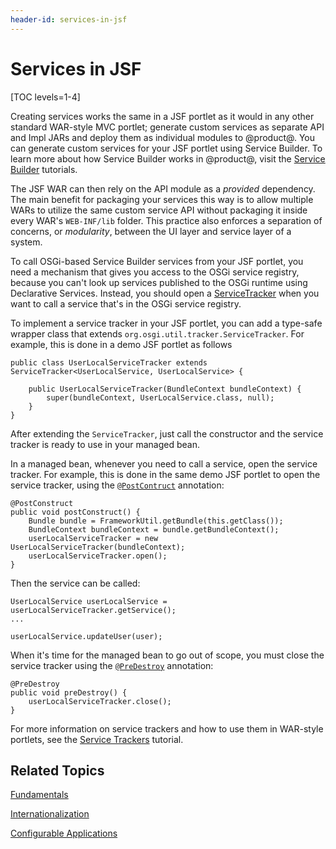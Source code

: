 ```yaml
---
header-id: services-in-jsf
---
```


# Services in JSF

[TOC levels=1-4]

Creating services works the same in a JSF portlet as it would in any other
standard WAR-style MVC portlet; generate custom services as separate API and
Impl JARs and deploy them as individual modules to @product@. You can generate
custom services for your JSF portlet using Service Builder. To learn more about
how Service Builder works in @product@, visit the
[Service Builder](/docs/7-1/tutorials/-/knowledge_base/t/service-builder)
tutorials.

The JSF WAR can then rely on the API module as a *provided* dependency. The main
benefit for packaging your services this way is to allow multiple WARs to
utilize the same custom service API without packaging it inside every WAR's
`WEB-INF/lib` folder. This practice also enforces a separation of concerns, or
*modularity*, between the UI layer and service layer of a system.

To call OSGi-based Service Builder services from your JSF portlet, you need a
mechanism that gives you access to the OSGi service registry, because you can't
look up services published to the OSGi runtime using Declarative Services.
Instead, you should open a
[ServiceTracker](https://osgi.org/javadoc/r6/core/org/osgi/util/tracker/ServiceTracker.html)
when you want to call a service that's in the OSGi service registry.

To implement a service tracker in your JSF portlet, you can add a type-safe
wrapper class that extends `org.osgi.util.tracker.ServiceTracker`. For example,
this is done in a demo JSF portlet as follows

    public class UserLocalServiceTracker extends ServiceTracker<UserLocalService, UserLocalService> {

        public UserLocalServiceTracker(BundleContext bundleContext) {
            super(bundleContext, UserLocalService.class, null);
        }
    }

After extending the `ServiceTracker`, just call the constructor and the service
tracker is ready to use in your managed bean.

In a managed bean, whenever you need to call a service, open the service
tracker. For example, this is done in the same demo JSF portlet to open the
service tracker, using the
[`@PostContruct`](http://docs.oracle.com/javaee/7/api/javax/annotation/PostConstruct.html)
annotation:

    @PostConstruct
    public void postConstruct() {
        Bundle bundle = FrameworkUtil.getBundle(this.getClass());
        BundleContext bundleContext = bundle.getBundleContext();
        userLocalServiceTracker = new UserLocalServiceTracker(bundleContext);
        userLocalServiceTracker.open();
    }

Then the service can be called:

    UserLocalService userLocalService = userLocalServiceTracker.getService();
    ...

    userLocalService.updateUser(user);

When it's time for the managed bean to go out of scope, you must close the
service tracker using the
[`@PreDestroy`](http://docs.oracle.com/javaee/7/api/javax/annotation/PreDestroy.html)
annotation:

    @PreDestroy
    public void preDestroy() {
        userLocalServiceTracker.close();
    }

For more information on service trackers and how to use them in WAR-style
portlets, see the
[Service Trackers](/docs/7-1/tutorials/-/knowledge_base/t/service-trackers)
tutorial.

## Related Topics

[Fundamentals](/docs/7-1/tutorials/-/knowledge_base/t/fundamentals)

[Internationalization](/docs/7-1/tutorials/-/knowledge_base/t/internationalization)

[Configurable Applications](/docs/7-1/tutorials/-/knowledge_base/t/configurable-applications)

